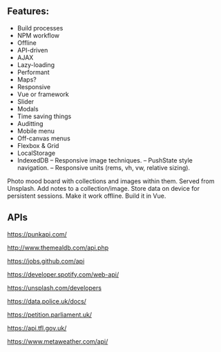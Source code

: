 ## Features:

- Build processes
- NPM workflow
- Offline
- API-driven
- AJAX
- Lazy-loading
- Performant
- Maps?
- Responsive
- Vue or framework
- Slider
- Modals
- Time saving things
- Auditting
- Mobile menu
- Off-canvas menus
- Flexbox & Grid
- LocalStorage
- IndexedDB
– Responsive image techniques.
– PushState style navigation.
– Responsive units (rems, vh, vw, relative sizing).

Photo mood board with collections and images within them. Served from Unsplash. Add notes to a collection/image. Store data on device for persistent sessions. Make it work offline. Build it in Vue.

## APIs

https://punkapi.com/

http://www.themealdb.com/api.php

https://jobs.github.com/api

https://developer.spotify.com/web-api/

https://unsplash.com/developers

https://data.police.uk/docs/

https://petition.parliament.uk/

https://api.tfl.gov.uk/

https://www.metaweather.com/api/
